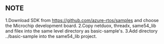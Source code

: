 ## NOTE
1.Download SDK from https://github.com/azure-rtos/samples and choose the Microchip development board.
2.Copy netduox, threadx, same54_lib and filex into the same level directory as basic-sample's. 
3.Add directory ../basic-sample into the same54_lib project.